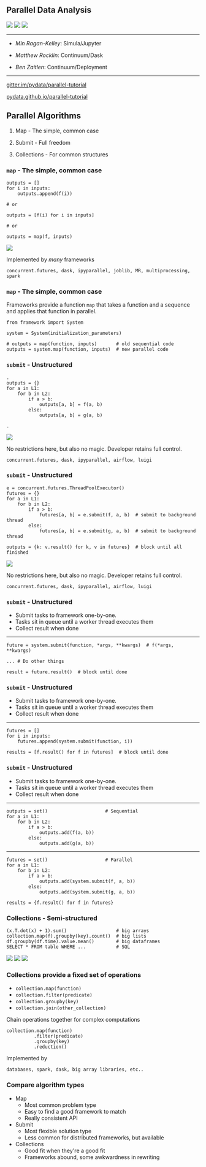 Parallel Data Analysis
----------------------

<img src="images/embarrassing.svg">
<img src="images/shuffle.svg">
<img src="images/reduction.svg">

<hr>

* *Min Ragan-Kelley*:  Simula/Jupyter

* *Matthew Rocklin*:  Continuum/Dask

* *Ben Zaitlen*:  Continuum/Deployment

<hr>

[gitter.im/pydata/parallel-tutorial](https://gitter.im/pydata/parallel-tutorial)

[pydata.github.io/parallel-tutorial](https://pydata.github.io/parallel-tutorial)


## Parallel Algorithms

1.  Map - The simple, common case

2.  Submit - Full freedom

3.  Collections - For common structures


### `map` - The simple, common case

    outputs = []
    for i in inputs:
        outputs.append(f(i))

    # or

    outputs = [f(i) for i in inputs]

    # or

    outputs = map(f, inputs)

<img src="images/embarrassing.svg">

Implemented by *many* frameworks

    concurrent.futures, dask, ipyparallel, joblib, MR, multiprocessing, spark


### `map` - The simple, common case

Frameworks provide a function `map` that takes a function and a sequence and
applies that function in parallel.

    from framework import System

    system = System(initialization_parameters)

    # outputs = map(function, inputs)       # old sequential code
    outputs = system.map(function, inputs)  # new parallel code


### `submit` - Unstructured

    .
    outputs = {}
    for a in L1:
        for b in L2:
            if a > b:
                outputs[a, b] = f(a, b)
            else:
                outputs[a, b] = g(a, b)

    .

<img src="images/unstructured.svg">

No restrictions here, but also no magic.  Developer retains full control.

    concurrent.futures, dask, ipyparallel, airflow, luigi


### `submit` - Unstructured

    e = concurrent.futures.ThreadPoolExecutor()
    futures = {}
    for a in L1:
        for b in L2:
            if a > b:
                futures[a, b] = e.submit(f, a, b)  # submit to background thread
            else:
                futures[a, b] = e.submit(g, a, b)  # submit to background thread

    outputs = {k: v.result() for k, v in futures}  # block until all finished

<img src="images/unstructured.svg">

No restrictions here, but also no magic.  Developer retains full control.

    concurrent.futures, dask, ipyparallel, airflow, luigi



### `submit` - Unstructured

*  Submit tasks to framework one-by-one.
*  Tasks sit in queue until a worker thread executes them
*  Collect result when done

<hr>

    future = system.submit(function, *args, **kwargs)  # f(*args, **kwargs)

    ... # Do other things

    result = future.result()  # block until done


### `submit` - Unstructured

*  Submit tasks to framework one-by-one.
*  Tasks sit in queue until a worker thread executes them
*  Collect result when done

<hr>

    futures = []
    for i in inputs:
        futures.append(system.submit(function, i))

    results = [f.result() for f in futures]  # block until done


### `submit` - Unstructured

*  Submit tasks to framework one-by-one.
*  Tasks sit in queue until a worker thread executes them
*  Collect result when done

<hr>

    outputs = set()                     # Sequential
    for a in L1:
        for b in L2:
            if a > b:
                outputs.add(f(a, b))
            else:
                outputs.add(g(a, b))

<hr>

    futures = set()                     # Parallel
    for a in L1:
        for b in L2:
            if a > b:
                outputs.add(system.submit(f, a, b))
            else:
                outputs.add(system.submit(g, a, b))

    results = {f.result() for f in futures}


### Collections - Semi-structured

    (x.T.dot(x) + 1).sum()                  # big arrays
    collection.map(f).groupby(key).count()  # big lists
    df.groupby(df.time).value.mean()        # big dataframes
    SELECT * FROM table WHERE ...           # SQL

<img src="images/embarrassing.svg">
<img src="images/shuffle.svg">
<img src="images/reduction.svg">


### Collections provide a fixed set of operations

*  `collection.map(function)`
*  `collection.filter(predicate)`
*  `collection.groupby(key)`
*  `collection.join(other_collection)`

Chain operations together for complex computations

    collection.map(function)
              .filter(predicate)
              .groupby(key)
              .reduction()

Implemented by

    databases, spark, dask, big array libraries, etc..


### Compare algorithm types

*  Map
    *  Most common problem type
    *  Easy to find a good framework to match
    *  Really consistent API
*  Submit
    *  Most flexible solution type
    *  Less common for distributed frameworks, but available
*  Collections
    *  Good fit when they're a good fit
    *  Frameworks abound, some awkwardness in rewriting
